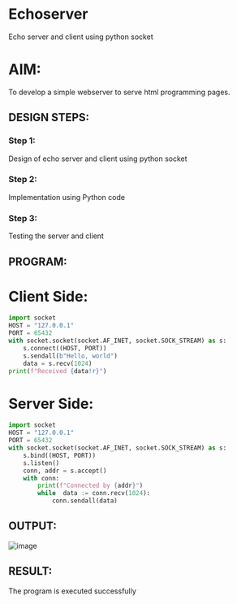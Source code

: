 # Echoserver
Echo server and client using python socket

# AIM:

To develop a simple webserver to serve html programming pages.

## DESIGN STEPS:

### Step 1:

Design of echo server and client using python socket

### Step 2:

Implementation using Python code

### Step 3:

Testing the server and client 

## PROGRAM:
# Client Side:
```python
import socket
HOST = "127.0.0.1"  
PORT = 65432  
with socket.socket(socket.AF_INET, socket.SOCK_STREAM) as s:
    s.connect((HOST, PORT))
    s.sendall(b"Hello, world")
    data = s.recv(1024)
print(f"Received {data!r}")
```

# Server Side:
```python
import socket
HOST = "127.0.0.1"  
PORT = 65432  
with socket.socket(socket.AF_INET, socket.SOCK_STREAM) as s:
    s.bind((HOST, PORT))
    s.listen()
    conn, addr = s.accept()
    with conn:
        print(f"Connected by {addr}")
        while  data := conn.recv(1024):
            conn.sendall(data)
```
## OUTPUT:
![image](https://github.com/user-attachments/assets/d5592b8b-4b78-4001-a264-a2ffb21475c6)


## RESULT:
The program is executed successfully
